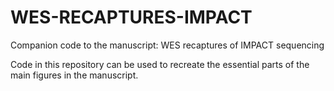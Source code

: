 # WES-RECAPTURES-IMPACT

Companion code to the manuscript: 
WES recaptures of IMPACT sequencing

Code in this repository can be used to recreate the essential parts of the main figures in the manuscript. 
